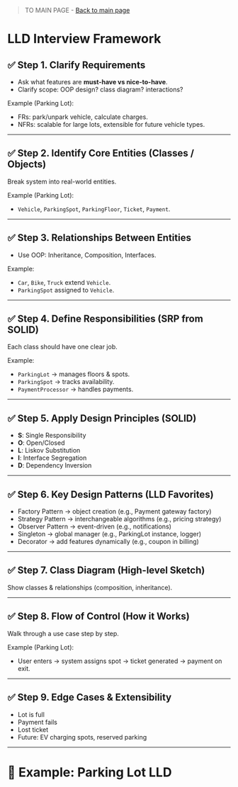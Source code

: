> TO MAIN PAGE  - [ Back to main page ](README.md)

#  LLD Interview Framework

## ✅ Step 1. Clarify Requirements
- Ask what features are **must-have vs nice-to-have**.
- Clarify scope: OOP design? class diagram? interactions?

Example (Parking Lot):
- FRs: park/unpark vehicle, calculate charges.
- NFRs: scalable for large lots, extensible for future vehicle types.

---

## ✅ Step 2. Identify Core Entities (Classes / Objects)
Break system into real-world entities.

Example (Parking Lot):
- `Vehicle`, `ParkingSpot`, `ParkingFloor`, `Ticket`, `Payment`.

---

## ✅ Step 3. Relationships Between Entities
- Use OOP: Inheritance, Composition, Interfaces.

Example:
- `Car`, `Bike`, `Truck` extend `Vehicle`.
- `ParkingSpot` assigned to `Vehicle`.

---

## ✅ Step 4. Define Responsibilities (SRP from SOLID)
Each class should have one clear job.

Example:
- `ParkingLot` → manages floors & spots.
- `ParkingSpot` → tracks availability.
- `PaymentProcessor` → handles payments.

---

## ✅ Step 5. Apply Design Principles (SOLID)
- **S**: Single Responsibility
- **O**: Open/Closed
- **L**: Liskov Substitution
- **I**: Interface Segregation
- **D**: Dependency Inversion

---

## ✅ Step 6. Key Design Patterns (LLD Favorites)
- Factory Pattern → object creation (e.g., Payment gateway factory)
- Strategy Pattern → interchangeable algorithms (e.g., pricing strategy)
- Observer Pattern → event-driven (e.g., notifications)
- Singleton → global manager (e.g., ParkingLot instance, logger)
- Decorator → add features dynamically (e.g., coupon in billing)

---

## ✅ Step 7. Class Diagram (High-level Sketch)
Show classes & relationships (composition, inheritance).

---

## ✅ Step 8. Flow of Control (How it Works)
Walk through a use case step by step.

Example (Parking Lot):
- User enters → system assigns spot → ticket generated → payment on exit.

---

## ✅ Step 9. Edge Cases & Extensibility
- Lot is full
- Payment fails
- Lost ticket
- Future: EV charging spots, reserved parking

---

# 📌 Example: Parking Lot LLD